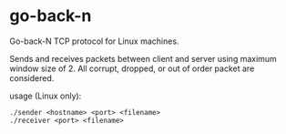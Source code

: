 # go-back-n
Go-back-N TCP protocol for Linux machines.

Sends and receives packets between client and server using maximum window size of 2. All corrupt, dropped, or out of order packet are considered.

usage (Linux only): 
```
./sender <hostname> <port> <filename>
./receiver <port> <filename>
```